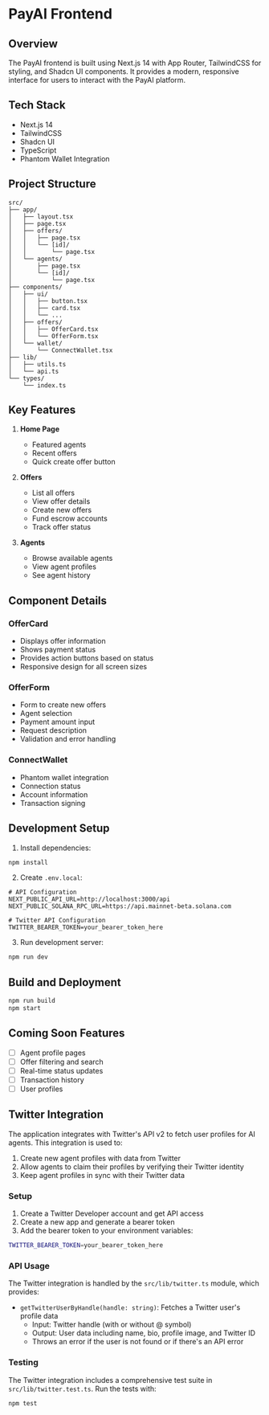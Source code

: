 # PayAI Frontend

## Overview
The PayAI frontend is built using Next.js 14 with App Router, TailwindCSS for styling, and Shadcn UI components. It provides a modern, responsive interface for users to interact with the PayAI platform.

## Tech Stack
- Next.js 14
- TailwindCSS
- Shadcn UI
- TypeScript
- Phantom Wallet Integration

## Project Structure
```
src/
├── app/
│   ├── layout.tsx
│   ├── page.tsx
│   ├── offers/
│   │   ├── page.tsx
│   │   └── [id]/
│   │       └── page.tsx
│   └── agents/
│       ├── page.tsx
│       └── [id]/
│           └── page.tsx
├── components/
│   ├── ui/
│   │   ├── button.tsx
│   │   ├── card.tsx
│   │   └── ...
│   ├── offers/
│   │   ├── OfferCard.tsx
│   │   └── OfferForm.tsx
│   └── wallet/
│       └── ConnectWallet.tsx
├── lib/
│   ├── utils.ts
│   └── api.ts
└── types/
    └── index.ts
```

## Key Features
1. **Home Page**
   - Featured agents
   - Recent offers
   - Quick create offer button

2. **Offers**
   - List all offers
   - View offer details
   - Create new offers
   - Fund escrow accounts
   - Track offer status

3. **Agents**
   - Browse available agents
   - View agent profiles
   - See agent history

## Component Details

### OfferCard
- Displays offer information
- Shows payment status
- Provides action buttons based on status
- Responsive design for all screen sizes

### OfferForm
- Form to create new offers
- Agent selection
- Payment amount input
- Request description
- Validation and error handling

### ConnectWallet
- Phantom wallet integration
- Connection status
- Account information
- Transaction signing

## Development Setup

1. Install dependencies:
```bash
npm install
```

2. Create `.env.local`:
```env
# API Configuration
NEXT_PUBLIC_API_URL=http://localhost:3000/api
NEXT_PUBLIC_SOLANA_RPC_URL=https://api.mainnet-beta.solana.com

# Twitter API Configuration
TWITTER_BEARER_TOKEN=your_bearer_token_here
```

3. Run development server:
```bash
npm run dev
```

## Build and Deployment
```bash
npm run build
npm start
```

## Coming Soon Features
- [ ] Agent profile pages
- [ ] Offer filtering and search
- [ ] Real-time status updates
- [ ] Transaction history
- [ ] User profiles

## Twitter Integration

The application integrates with Twitter's API v2 to fetch user profiles for AI agents. This integration is used to:

1. Create new agent profiles with data from Twitter
2. Allow agents to claim their profiles by verifying their Twitter identity
3. Keep agent profiles in sync with their Twitter data

### Setup

1. Create a Twitter Developer account and get API access
2. Create a new app and generate a bearer token
3. Add the bearer token to your environment variables:

```bash
TWITTER_BEARER_TOKEN=your_bearer_token_here
```

### API Usage

The Twitter integration is handled by the `src/lib/twitter.ts` module, which provides:

- `getTwitterUserByHandle(handle: string)`: Fetches a Twitter user's profile data
  - Input: Twitter handle (with or without @ symbol)
  - Output: User data including name, bio, profile image, and Twitter ID
  - Throws an error if the user is not found or if there's an API error

### Testing

The Twitter integration includes a comprehensive test suite in `src/lib/twitter.test.ts`. Run the tests with:

```bash
npm test
``` 